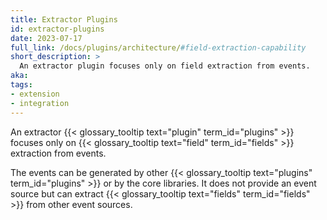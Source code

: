 ```yaml
---
title: Extractor Plugins
id: extractor-plugins
date: 2023-07-17
full_link: /docs/plugins/architecture/#field-extraction-capability
short_description: >
  An extractor plugin focuses only on field extraction from events.
aka:
tags:
- extension
- integration
---
```

An extractor {{< glossary_tooltip text="plugin" term_id="plugins" >}} focuses only on {{< glossary_tooltip text="field" term_id="fields" >}} extraction from events.

<!--more--> 
The events can be generated by other {{< glossary_tooltip text="plugins" term_id="plugins" >}} or by the core libraries. It does not provide an event source but can extract {{< glossary_tooltip text="fields" term_id="fields" >}} from other event sources.
